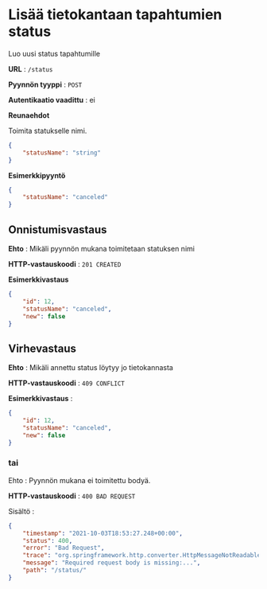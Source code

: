 # Lisää tietokantaan tapahtumien status

Luo uusi status tapahtumille

**URL** : `/status`

**Pyynnön tyyppi** : `POST`

**Autentikaatio vaadittu** : ei

**Reunaehdot**

Toimita statukselle nimi.

```json
{
    "statusName": "string"
}
```

**Esimerkkipyyntö** 

```json
{
    "statusName": "canceled"
}
```

## Onnistumisvastaus

**Ehto** : Mikäli pyynnön mukana toimitetaan statuksen nimi 

**HTTP-vastauskoodi** : `201 CREATED`

**Esimerkkivastaus**

```json
{
    "id": 12,
    "statusName": "canceled",
    "new": false
}
```

## Virhevastaus

**Ehto** : Mikäli annettu status löytyy jo tietokannasta

**HTTP-vastauskoodi** : `409 CONFLICT`

**Esimerkkivastaus** :

```json
{
    "id": 12,
    "statusName": "canceled",
    "new": false
}
```
### tai

Ehto : Pyynnön mukana ei toimitettu bodyä.

**HTTP-vastauskoodi** : `400 BAD REQUEST`

Sisältö :

```json
{
    "timestamp": "2021-10-03T18:53:27.248+00:00",
    "status": 400,
    "error": "Bad Request",
    "trace": "org.springframework.http.converter.HttpMessageNotReadableException:...",
    "message": "Required request body is missing:...",
    "path": "/status/"
}
```